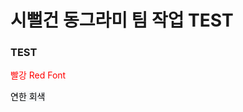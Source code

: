 # 시뻘건 동그라미 팀 작업 TEST

### TEST

<span style="color:red"> 빨강 Red Font</span>

<mark style='background-color: #f6f8fa'> 연한 회색 </mark>
